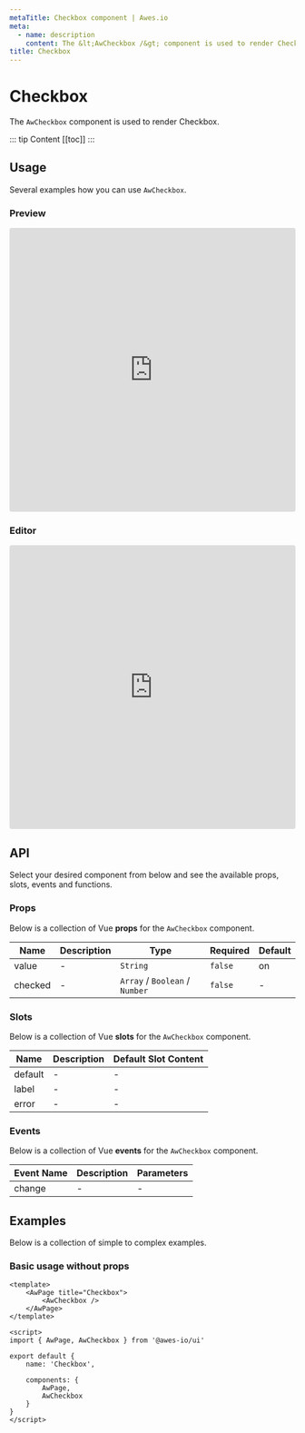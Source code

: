 ```yaml
---
metaTitle: Checkbox сomponent | Awes.io
meta:
  - name: description
    content: The &lt;AwCheckbox /&gt; component is used to render Checkbox - UI Vue component for Awes.io.
title: Checkbox
---
```

# Checkbox

The `AwCheckbox` component is used to render Checkbox.

::: tip Content
[[toc]]
:::

## Usage
Several examples how you can use `AwCheckbox`.

### Preview
<iframe
     src='https://codesandbox.io/embed/github/awes-io/client/tree/master/examples/basic-ui?autoresize=1&fontsize=14&hidenavigation=1&initialpath=%2Faw-checkbox&module=%2Fpages%2Faw-checkbox.vue&theme=dark&view=preview'
     style='width:100%; height:500px; border:0; border-radius: 4px; overflow:hidden;'
     title='basic-ui'
     allow='geolocation; microphone; camera; midi; vr; accelerometer; gyroscope; payment; ambient-light-sensor; encrypted-media; usb'
     sandbox='allow-modals allow-forms allow-popups allow-scripts allow-same-origin'
   ></iframe>

### Editor
<iframe
     src='https://codesandbox.io/embed/github/awes-io/client/tree/master/examples/basic-ui?autoresize=1&fontsize=14&hidenavigation=1&initialpath=%2Faw-checkbox&module=%2Fpages%2Faw-checkbox.vue&theme=dark&view=editor'
     style='width:100%; height:500px; border:0; border-radius: 4px; overflow:hidden;'
     title='basic-ui'
     allow='geolocation; microphone; camera; midi; vr; accelerometer; gyroscope; payment; ambient-light-sensor; encrypted-media; usb'
     sandbox='allow-modals allow-forms allow-popups allow-scripts allow-same-origin'
   ></iframe>

## API
Select your desired component from below and see the available props, slots, events and functions.

### Props
Below is a collection of Vue **props** for the `AwCheckbox` component.
<!-- @vuese:AwCheckbox:props:start -->
|Name|Description|Type|Required|Default|
|---|---|---|---|---|
|value|-|`String`|`false`|on|
|checked|-|`Array` /  `Boolean` /  `Number`|`false`|-|

<!-- @vuese:AwCheckbox:props:end -->






### Slots
Below is a collection of Vue **slots** for the `AwCheckbox` component.
<!-- @vuese:AwCheckbox:slots:start -->
|Name|Description|Default Slot Content|
|---|---|---|
|default|-|-|
|label|-|-|
|error|-|-|

<!-- @vuese:AwCheckbox:slots:end -->







### Events
Below is a collection of Vue **events** for the `AwCheckbox` component.
<!-- @vuese:AwCheckbox:events:start -->
|Event Name|Description|Parameters|
|---|---|---|
|change|-|-|

<!-- @vuese:AwCheckbox:events:end -->







## Examples
Below is a collection of simple to complex examples.

### Basic usage without props
```vue
<template>
    <AwPage title="Checkbox">
        <AwCheckbox />
    </AwPage>
</template>

<script>
import { AwPage, AwCheckbox } from '@awes-io/ui'

export default {
    name: 'Checkbox',

    components: {
        AwPage,
        AwCheckbox
    }
}
</script>

```

